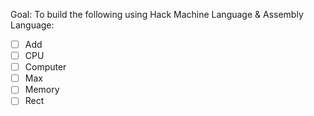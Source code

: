 Goal: To build the following using Hack Machine Language & Assembly Language:

- [ ] Add
- [ ] CPU
- [ ] Computer
- [ ] Max
- [ ] Memory
- [ ] Rect